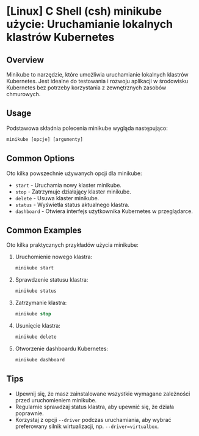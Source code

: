 # [Linux] C Shell (csh) minikube użycie: Uruchamianie lokalnych klastrów Kubernetes

## Overview
Minikube to narzędzie, które umożliwia uruchamianie lokalnych klastrów Kubernetes. Jest idealne do testowania i rozwoju aplikacji w środowisku Kubernetes bez potrzeby korzystania z zewnętrznych zasobów chmurowych.

## Usage
Podstawowa składnia polecenia minikube wygląda następująco:

```csh
minikube [opcje] [argumenty]
```

## Common Options
Oto kilka powszechnie używanych opcji dla minikube:

- `start` - Uruchamia nowy klaster minikube.
- `stop` - Zatrzymuje działający klaster minikube.
- `delete` - Usuwa klaster minikube.
- `status` - Wyświetla status aktualnego klastra.
- `dashboard` - Otwiera interfejs użytkownika Kubernetes w przeglądarce.

## Common Examples
Oto kilka praktycznych przykładów użycia minikube:

1. Uruchomienie nowego klastra:
   ```csh
   minikube start
   ```

2. Sprawdzenie statusu klastra:
   ```csh
   minikube status
   ```

3. Zatrzymanie klastra:
   ```csh
   minikube stop
   ```

4. Usunięcie klastra:
   ```csh
   minikube delete
   ```

5. Otworzenie dashboardu Kubernetes:
   ```csh
   minikube dashboard
   ```

## Tips
- Upewnij się, że masz zainstalowane wszystkie wymagane zależności przed uruchomieniem minikube.
- Regularnie sprawdzaj status klastra, aby upewnić się, że działa poprawnie.
- Korzystaj z opcji `--driver` podczas uruchamiania, aby wybrać preferowany silnik wirtualizacji, np. `--driver=virtualbox`.